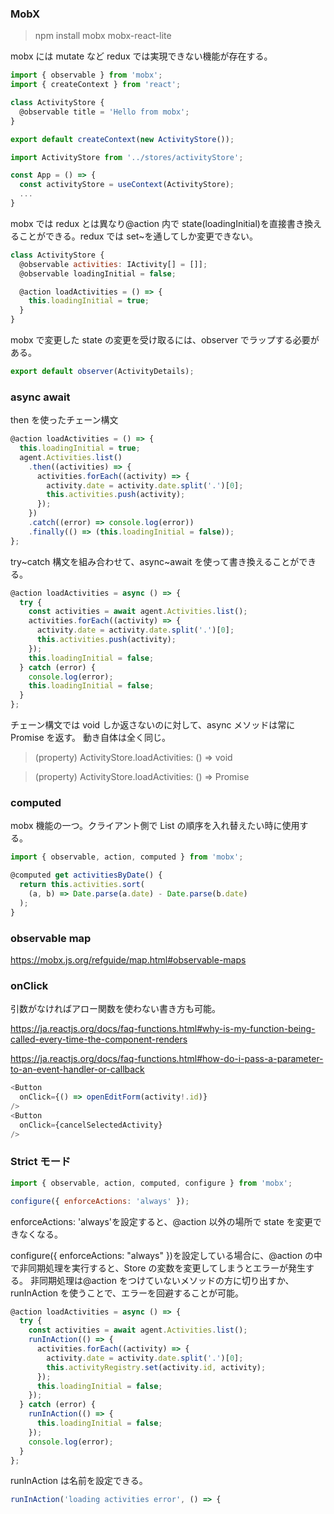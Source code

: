 ### MobX

> npm install mobx mobx-react-lite

mobx には mutate など redux では実現できない機能が存在する。

```js
import { observable } from 'mobx';
import { createContext } from 'react';

class ActivityStore {
  @observable title = 'Hello from mobx';
}

export default createContext(new ActivityStore());
```

```js
import ActivityStore from '../stores/activityStore';

const App = () => {
  const activityStore = useContext(ActivityStore);
  ...
}
```

mobx では redux とは異なり@action 内で state(loadingInitial)を直接書き換えることができる。redux では set~を通してしか変更できない。

```js
class ActivityStore {
  @observable activities: IActivity[] = []];
  @observable loadingInitial = false;

  @action loadActivities = () => {
    this.loadingInitial = true;
  }
}
```

mobx で変更した state の変更を受け取るには、observer でラップする必要がある。

```js
export default observer(ActivityDetails);
```

### async await

then を使ったチェーン構文

```js
@action loadActivities = () => {
  this.loadingInitial = true;
  agent.Activities.list()
    .then((activities) => {
      activities.forEach((activity) => {
        activity.date = activity.date.split('.')[0];
        this.activities.push(activity);
      });
    })
    .catch((error) => console.log(error))
    .finally(() => (this.loadingInitial = false));
};
```

try~catch 構文を組み合わせて、async~await を使って書き換えることができる。

```js
@action loadActivities = async () => {
  try {
    const activities = await agent.Activities.list();
    activities.forEach((activity) => {
      activity.date = activity.date.split('.')[0];
      this.activities.push(activity);
    });
    this.loadingInitial = false;
  } catch (error) {
    console.log(error);
    this.loadingInitial = false;
  }
};
```

チェーン構文では void しか返さないのに対して、async メソッドは常に Promise を返す。
動き自体は全く同じ。

> (property) ActivityStore.loadActivities: () => void

> (property) ActivityStore.loadActivities: () => Promise<void>

### computed

mobx 機能の一つ。クライアント側で List の順序を入れ替えたい時に使用する。

```js
import { observable, action, computed } from 'mobx';

@computed get activitiesByDate() {
  return this.activities.sort(
    (a, b) => Date.parse(a.date) - Date.parse(b.date)
  );
}
```

### observable map

https://mobx.js.org/refguide/map.html#observable-maps

### onClick

引数がなければアロー関数を使わない書き方も可能。

https://ja.reactjs.org/docs/faq-functions.html#why-is-my-function-being-called-every-time-the-component-renders

https://ja.reactjs.org/docs/faq-functions.html#how-do-i-pass-a-parameter-to-an-event-handler-or-callback

```js
<Button
  onClick={() => openEditForm(activity!.id)}
/>
<Button
  onClick={cancelSelectedActivity}
/>
```

### Strict モード

```js
import { observable, action, computed, configure } from 'mobx';

configure({ enforceActions: 'always' });
```

enforceActions: 'always'を設定すると、@action 以外の場所で state を変更できなくなる。

configure({ enforceActions: "always" })を設定している場合に、@action の中で非同期処理を実行すると、Store の変数を変更してしまうとエラーが発生する。
非同期処理は@action をつけていないメソッドの方に切り出すか、runInAction を使うことで、エラーを回避することが可能。

```js
@action loadActivities = async () => {
  try {
    const activities = await agent.Activities.list();
    runInAction(() => {
      activities.forEach((activity) => {
        activity.date = activity.date.split('.')[0];
        this.activityRegistry.set(activity.id, activity);
      });
      this.loadingInitial = false;
    });
  } catch (error) {
    runInAction(() => {
      this.loadingInitial = false;
    });
    console.log(error);
  }
};
```

runInAction は名前を設定できる。

```js
runInAction('loading activities error', () => {
```
